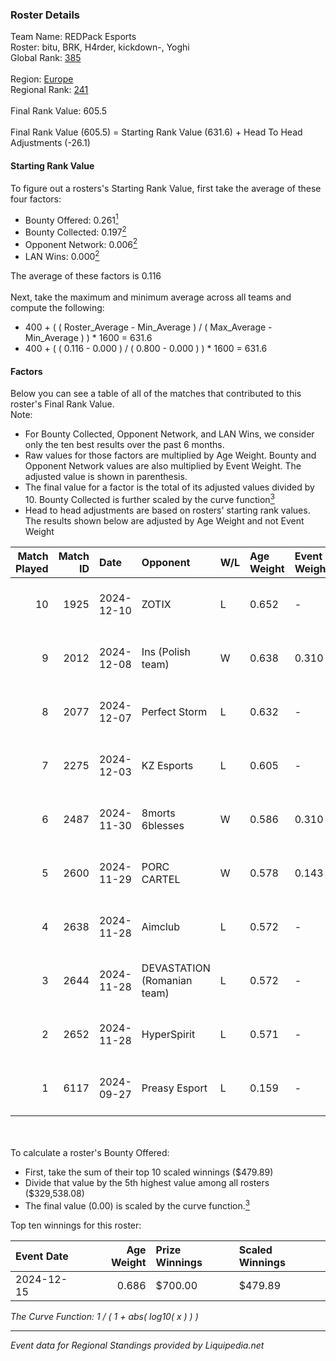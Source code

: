 ### Roster Details<br />
Team Name: REDPack Esports<br />
Roster: bitu, BRK, H4rder, kickdown-, Yoghi<br />
Global Rank: [385](../standings_global.md)<br />
<br />
Region: [Europe]( ../standings_europe.md)<br />
Regional Rank: [241]( ../standings_europe.md)<br />
<br />
Final Rank Value:  605.5<br />
<br />
Final Rank Value (605.5) = Starting Rank Value (631.6) + Head To Head Adjustments (-26.1)<br />

#### Starting Rank Value<br />
To figure out a rosters's Starting Rank Value, first take the average of these four factors:<br />
- Bounty Offered: 0.261[<sup>1</sup>](#table2)
- Bounty Collected: 0.197[<sup>2</sup>](#table1)
- Opponent Network: 0.006[<sup>2</sup>](#table1)
- LAN Wins: 0.000[<sup>2</sup>](#table1)

The average of these factors is 0.116<br />
<br />
Next, take the maximum and minimum average across all teams and compute the following:<br />
- 400 + ( ( Roster_Average - Min_Average ) / ( Max_Average - Min_Average ) ) * 1600 = 631.6
- 400 + ( ( 0.116 - 0.000 ) / ( 0.800 - 0.000 ) ) * 1600 = 631.6


#### Factors<br />
Below you can see a table of all of the matches that contributed to this roster's Final Rank Value.<br />
Note:<br />

- For Bounty Collected, Opponent Network, and LAN Wins, we consider only the ten best results over the past 6 months.
- Raw values for those factors are multiplied by Age Weight. Bounty and Opponent Network values are also multiplied by Event Weight. The adjusted value is shown in parenthesis.
- The final value for a factor is the total of its adjusted values divided by 10. Bounty Collected is further scaled by the curve function[<sup>3</sup>](#curveFunction)
- Head to head adjustments are based on rosters' starting rank values. The results shown below are adjusted by Age Weight and not Event Weight
<span id="table1"></span><br />


| Match Played | Match ID | Date       | Opponent                    | W/L | Age Weight | Event Weight | Bounty Collected | Opponent Network | LAN Wins  | H2H Adj. | Roster                              |
| -: | -: | :- | :- | :- | :- | :- | :- | :- | :- | -: | :- |
|           10 |     1925 | 2024-12-10 | ZOTIX                       | L   | 0.652      | -            | -                | -                | -         |    -9.01 | bitu, BRK, H4rder, kickdown-, Yoghi |
|            9 |     2012 | 2024-12-08 | Ins (Polish team)           | W   | 0.638      | 0.310        | 0.004 (0.001)    | 0.274 (0.054)    | 0 (0.000) |    12.19 | bitu, BRK, H4rder, kickdown-, Yoghi |
|            8 |     2077 | 2024-12-07 | Perfect Storm               | L   | 0.632      | -            | -                | -                | -         |    -8.28 | bitu, BRK, H4rder, kickdown-, Yoghi |
|            7 |     2275 | 2024-12-03 | KZ Esports                  | L   | 0.605      | -            | -                | -                | -         |    -7.44 | bitu, BRK, H4rder, kickdown-, Yoghi |
|            6 |     2487 | 2024-11-30 | 8morts 6blesses             | W   | 0.586      | 0.310        | 0.000 (0.000)    | 0.000 (0.000)    | 0 (0.000) |     4.23 | bitu, BRK, H4rder, kickdown-, Yoghi |
|            5 |     2600 | 2024-11-29 | PORC CARTEL                 | W   | 0.578      | 0.143        | 0.001 (0.000)    | 0.029 (0.002)    | 0 (0.000) |     8.48 | bitu, BRK, H4rder, kickdown-, Yoghi |
|            4 |     2638 | 2024-11-28 | Aimclub                     | L   | 0.572      | -            | -                | -                | -         |    -4.21 | bitu, BRK, H4rder, kickdown-, Yoghi |
|            3 |     2644 | 2024-11-28 | DEVASTATION (Romanian team) | L   | 0.572      | -            | -                | -                | -         |    -8.51 | bitu, BRK, H4rder, kickdown-, Yoghi |
|            2 |     2652 | 2024-11-28 | HyperSpirit                 | L   | 0.571      | -            | -                | -                | -         |   -12.23 | bitu, BRK, H4rder, kickdown-, Yoghi |
|            1 |     6117 | 2024-09-27 | Preasy Esport               | L   | 0.159      | -            | -                | -                | -         |    -1.36 | bitu, BRK, H4rder, SAVAGE, Yoghi    |

<br />
<span id="table2"></span><br />
To calculate a roster's Bounty Offered:<br />

- First, take the sum of their top 10 scaled winnings ($479.89)
- Divide that value by the 5th highest value among all rosters ($329,538.08)
- The final value (0.00) is scaled by the curve function.[<sup>3</sup>](#curveFunction)

Top ten winnings for this roster:<br />

| Event Date | Age Weight | Prize Winnings | Scaled Winnings |
| :- | -: | :- | :- |
| 2024-12-15 |      0.686 | $700.00        | $479.89         |


<span id="curveFunction"></span>_The Curve Function: 1 / ( 1 + abs( log10( x ) ) )_<br />

---
_Event data for Regional Standings provided by Liquipedia.net_<br />
